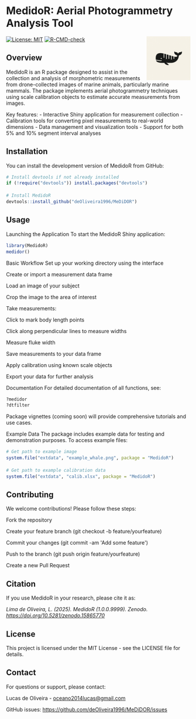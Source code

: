 # MedidoR: Aerial Photogrammetry Analysis Tool

<img src="man/figures/logo.png" align="right" width="120"/>

[![License:
MIT](https://img.shields.io/badge/License-MIT-yellow.svg)](https://opensource.org/licenses/MIT)
[![R-CMD-check](https://github.com/deOliveira1996/MedidoR/actions/workflows/R-CMD-check.yaml/badge.svg)](https://github.com/deOliveira1996/MedidoR/actions/workflows/R-CMD-check.yaml)

## Overview

MedidoR is an R package designed to assist in the collection and
analysis of morphometric measurements from drone-collected images of
marine animals, particularly marine mammals. The package implements
aerial photogrammetry techniques using scale calibration objects to
estimate accurate measurements from images.

Key features: - Interactive Shiny application for measurement
collection - Calibration tools for converting pixel measurements to
real-world dimensions - Data management and visualization tools -
Support for both 5% and 10% segment interval analyses

## Installation

You can install the development version of MedidoR from GitHub:

``` r
# Install devtools if not already installed
if (!require("devtools")) install.packages("devtools")

# Install MedidoR
devtools::install_github("deOliveira1996/MeDiDOR")
```

## Usage

Launching the Application To start the MedidoR Shiny application:

``` r
library(MedidoR)
medidor()
```

Basic Workflow Set up your working directory using the interface

Create or import a measurement data frame

Load an image of your subject

Crop the image to the area of interest

Take measurements:

Click to mark body length points

Click along perpendicular lines to measure widths

Measure fluke width

Save measurements to your data frame

Apply calibration using known scale objects

Export your data for further analysis

Documentation For detailed documentation of all functions, see:

``` r
?medidor
?dtfilter
```

Package vignettes (coming soon) will provide comprehensive tutorials and
use cases.

Example Data The package includes example data for testing and
demonstration purposes. To access example files:

``` r
# Get path to example image
system.file("extdata", "example_whale.png", package = "MedidoR")

# Get path to example calibration data
system.file("extdata", "calib.xlsx", package = "MedidoR")
```

## Contributing

We welcome contributions! Please follow these steps:

Fork the repository

Create your feature branch (git checkout -b feature/yourfeature)

Commit your changes (git commit -am 'Add some feature')

Push to the branch (git push origin feature/yourfeature)

Create a new Pull Request

## Citation

If you use MedidoR in your research, please cite it as:

*Lima de Oliveira, L. (2025). MedidoR (1.0.0.9999). Zenodo. https://doi.org/10.5281/zenodo.15865770*

## License

This project is licensed under the MIT License - see the LICENSE file
for details.

## Contact

For questions or support, please contact:

Lucas de Oliveira -
[oceano2014lucas\@gmail.com](mailto:oceano2014lucas@gmail.com)

GitHub issues: <https://github.com/deOliveira1996/MeDiDOR/issues>
